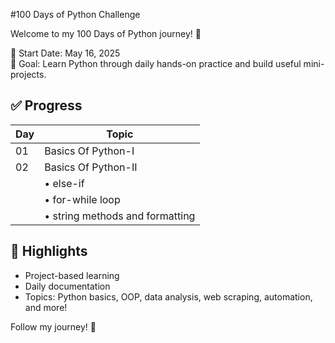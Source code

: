 #100 Days of Python Challenge

Welcome to my 100 Days of Python journey! 🎯

📅 Start Date: May 16, 2025  
🔁 Goal: Learn Python through daily hands-on practice and build useful mini-projects.

## ✅ Progress

| Day | Topic                              |
| --- | -----------------------------------|
| 01  | Basics Of Python-I                 |
| 02  | Basics Of Python-II                |
|     | • else-if                          |
|     | • for-while loop                   |
|     | • string methods and formatting    |
           

## 🚀 Highlights
- Project-based learning
- Daily documentation
- Topics: Python basics, OOP, data analysis, web scraping, automation, and more!

Follow my journey! 🌟
